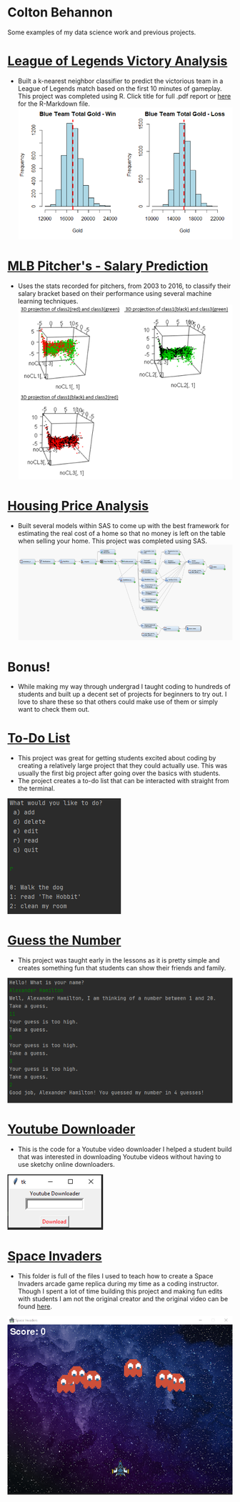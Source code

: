 # Colton Behannon
Some examples of my data science work and previous projects.

# [League of Legends Victory Analysis](https://github.com/coltonbehannon/LOL-Victory-Analysis/blob/main/LeagueofLegends_Victory_Analysis.pdf)
* Built a k-nearest neighbor classifier to predict the victorious team in a League of Legends match based on the first 10 minutes of gameplay. This project was completed using R.
Click title for full .pdf report or [here](https://github.com/coltonbehannon/LOL-Victory-Analysis/blob/main/LeagueOfLegends_VictoryPredictions.Rmd) for the R-Markdown file.
![](images/LOL_BlueTeamGold.png)

# [MLB Pitcher's - Salary Prediction](https://github.com/coltonbehannon/MLB-Salary-Prediction-Pitchers/blob/main/MLBSalaryPrediction-Pitchers.pdf)
* Uses the stats recorded for pitchers, from 2003 to 2016, to classify their salary bracket based on their performance using several machine learning techniques.
![](images/MLBSalary_3dProjections.PNG)

# [Housing Price Analysis](https://github.com/coltonbehannon/Housing-Price-Analysis-SAS/blob/main/Housing%20Price%20Analysis.pdf)
* Built several models within SAS to come up with the best framework for estimating the real cost of a home so that no money is left on the table when selling your home. This project was completed using SAS.
![](images/SAS_Links.png)


# Bonus!
* While making my way through undergrad I taught coding to hundreds of students and built up a decent set of projects for beginners to try out. I love to share these so that others could make use of them or simply want to check them out.

# [To-Do List](https://github.com/coltonbehannon/Coding-Projects-Teaching/blob/main/To-Do%20List/main.py)
* This project was great for getting students excited about coding by creating a relatively large project that they could actually use. This was usually the first big project after going over the basics with students.
* The project creates a to-do list that can be interacted with straight from the terminal.

![](images/To-DoList.PNG)

# [Guess the Number](https://github.com/coltonbehannon/Coding-Projects-Teaching/blob/main/Guess%20The%20Number/main.py)
* This project was taught early in the lessons as it is pretty simple and creates something fun that students can show their friends and family.

![](images/GuessTheNumber.PNG)

# [Youtube Downloader](https://github.com/coltonbehannon/Coding-Projects-Teaching/blob/main/Youtube%20Video%20Downloader/Youtube%20Downloader.py)
* This is the code for a Youtube video downloader I helped a student build that was interested in downloading Youtube videos without having to use sketchy online downloaders.

![](images/YoutubeDownloader.PNG)

# [Space Invaders](https://github.com/coltonbehannon/Coding-Projects-Teaching/tree/main/Invaders%20Game)
* This folder is full of the files I used to teach how to create a Space Invaders arcade game replica during my time as a coding instructor. Though I spent a lot of time building this project and making fun edits with students I am not the original creator and the original video can be found [here](https://youtu.be/FfWpgLFMI7w).

![](images/SpaceInvaders.PNG)
